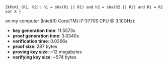 ``ZkPoK{ (R1, R2): h1 = sha(R1 || R1) and h2 = sha(R2 || R2) and R1 = R2 xor X }``

on my computer (Intel(R) Core(TM) i7-3770S CPU @ 3.10GHz):

* **key generation time**: 11.5573s
* **proof generation time**: 3.0340s
* **verification time**: 0.0266s
* **proof size**: 287 bytes
* **proving key size**: ~12 megabytes
* **verifying key size**: ~574 bytes
